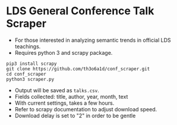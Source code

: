 # LDS General Conference Talk Scraper

- For those interested in analyzing semantic trends in official LDS teachings. 
- Requires python 3 and scrapy package.

```
pip3 install scrapy
git clone https://github.com/th3o6a1d/conf_scraper.git
cd conf_scraper
python3 scraper.py
```

- Output will be saved as `talks.csv`. 
- Fields collected: title, author, year, month, text
- With current settings, takes a few hours.
- Refer to scrapy documentation to adjust download speed. 
- Download delay is set to "2" in order to be gentle 
